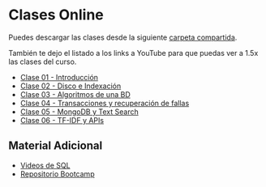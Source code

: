# Clases Online

Puedes descargar las clases desde la siguiente [carpeta compartida](https://alumnosuaicl-my.sharepoint.com/:f:/g/personal/adrian_soto_uai_cl/Eow_DM16P51LlJor2o74AuQBLBgQDDdFy7-UkcxS7gYTug?e=OLRsLV).

También te dejo el listado a los links a YouTube para que puedas ver a 1.5x las clases del curso.

- [Clase 01 - Introducción](https://youtu.be/CZGpy96e36Y)
- [Clase 02 - Disco e Indexación](https://youtu.be/2zA3hgtOAac)
- [Clase 03 - Algoritmos de una BD](https://youtu.be/E-qbONzWZes)
- [Clase 04 - Transacciones y recuperación de fallas](https://youtu.be/4w-h7cIzYCg)
- [Clase 05 - MongoDB y Text Search](https://youtu.be/RErYROjXZUw)
- [Clase 06 - TF-IDF y APIs](https://youtu.be/m6RAMCh-LA8)

## Material Adicional

- [Videos de SQL](https://youtube.com/playlist?list=PLleedqq9njXUHhFeOJzgsMThN4bzKtl8c)
- [Repositorio Bootcamp](https://github.com/Bootcamp-MSDS/Syllabus-2021)
